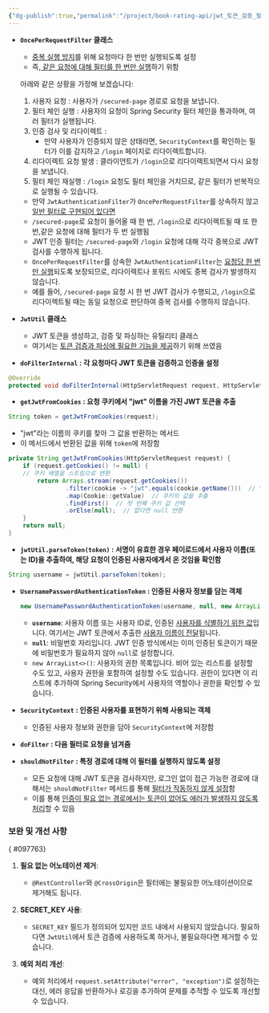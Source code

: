 ```yaml
---
{"dg-publish":true,"permalink":"/project/book-rating-api/jwt_토큰_검증_필터_설정하기/","dgPassFrontmatter":true,"noteIcon":""}
---
```



-  **`OncePerRequestFilter` 클래스**

	- <u>중복 실행 방지</u>를 위해 요청마다 한 번만 실행되도록 설정
	- 즉,<u> 같은 요청에 대해 필터를 한 번만 실행</u>하기 위함
	
	아래와 같은 상황을 가정해 보겠습니다:
	
	1. 사용자 요청 :  사용자가 `/secured-page` 경로로 요청을 보냅니다.
	2. 필터 체인 실행 : 사용자의 요청이 Spring Security 필터 체인을 통과하며, 여러 필터가 실행됩니다.
	3. 인증 검사 및 리다이렉트 :
	    - 만약 사용자가 인증되지 않은 상태라면, `SecurityContext`를 확인하는 필터가 이를 감지하고 `/login` 페이지로 리다이렉트합니다.
	4. 리다이렉트 요청 발생 : 클라이언트가 `/login`으로 리다이렉트되면서 다시 요청을 보냅니다.
	5. 필터 체인 재실행 : `/login` 요청도 필터 체인을 거치므로, 같은 필터가 반복적으로 실행될 수 있습니다.
	
	- 만약 `JwtAuthenticationFilter`가 `OncePerRequestFilter`를 상속하지 않고 <u>일반 필터로 구현되어 있다면</u>
	- `/secured-page`로 요청이 들어올 때 한 번, `/login`으로 리다이렉트될 때 또 한 번,같은 요청에 대해 필터가 두 번 실행됨
	- JWT 인증 필터는 `/secured-page`와 `/login` 요청에 대해 각각 중복으로 JWT 검사를 수행하게 됩니다.
	- `OncePerRequestFilter`를 상속한 `JwtAuthenticationFilter`는 <u>요청당 한 번만 실행</u>되도록 보장되므로, 리다이렉트나 포워드 시에도 중복 검사가 발생하지 않습니다.
	- 예를 들어, `/secured-page` 요청 시 한 번 JWT 검사가 수행되고, `/login`으로 리다이렉트될 때는 동일 요청으로 판단하여 중복 검사를 수행하지 않습니다.


-  **`JwtUtil` 클래스**

	- JWT 토큰을 생성하고, 검증 및 파싱하는 유틸리티 클래스
	- 여기서는 <u>토큰 검증과 파싱에 필요한 기능을 제공</u>하기 위해 쓰였음

- **`doFilterInternal`  : 각 요청마다 JWT 토큰을 검증하고 인증을 설정**
```java
@Override  
protected void doFilterInternal(HttpServletRequest request, HttpServletResponse response, FilterChain filterChain)
```

-  **`getJwtFromCookies` : 요청 쿠키에서 "jwt" 이름을 가진 JWT 토큰을 추출**
```java
String token = getJwtFromCookies(request);
```

- "jwt"라는 이름의 쿠키를 찾아 그 값을 반환하는 메서드
- 이 메서드에서 반환된 값을 위해 `token`에 저장함
```java
private String getJwtFromCookies(HttpServletRequest request) {  
    if (request.getCookies() != null) {  
    // 쿠키 배열을 스트림으로 변환
        return Arrays.stream(request.getCookies()) 
                .filter(cookie -> "jwt".equals(cookie.getName()))  // "jwt" 이름의 쿠키를 찾음
                .map(Cookie::getValue)  // 쿠키의 값을 추출
                .findFirst()  // 첫 번째 쿠키 값 선택
                .orElse(null);  // 없다면 null 반환
    }  
    return null;  
}
```


- **`jwtUtil.parseToken(token)` : 서명이 유효한 경우 페이로드에서 사용자 이름(또는 ID)을 추출하여, 해당 요청이 인증된 사용자에게서 온 것임을 확인함**
```java
String username = jwtUtil.parseToken(token);
```


-  **`UsernamePasswordAuthenticationToken` : 인증된 사용자 정보를 담는 객체**
	```java
	new UsernamePasswordAuthenticationToken(username, null, new ArrayList<>());
	```
	- **`username`**: 사용자 이름 또는 사용자 ID로, 인증된 <u>사용자를 식별하기 위한 값</u>입니다. 여기서는 JWT 토큰에서 추출한 <u>사용자 이름이 전달</u>됩니다.
	- **`null`**: 비밀번호 자리입니다. JWT 인증 방식에서는 이미 인증된 토큰이기 때문에 비밀번호가 필요하지 않아 `null`로 설정합니다.
	- `new ArrayList<>()`: 사용자의 권한 목록입니다. 비어 있는 리스트를 설정할 수도 있고, 사용자 권한을 포함하여 설정할 수도 있습니다. 권한이 있다면 이 리스트에 추가하여 Spring Security에서 사용자의 역할이나 권한을 확인할 수 있습니다.

- **`SecurityContext` : 인증된 사용자를 표현하기 위해 사용되는 객체**
	- 인증된 사용자 정보와 권한을 담아 `SecurityContext`에 저장함


- **`doFilter` : 다음 필터로 요청을 넘겨줌**


- **`shouldNotFilter` : 특정 경로에 대해 이 필터를 실행하지 않도록 설정**
    
    - 모든 요청에 대해 JWT 토큰을 검사하지만, 로그인 없이 접근 가능한 경로에 대해서는 `shouldNotFilter` 메서드를 통해 <u>필터가 작동하지 않게 설정</u>함
	- 이를 통해 <u>인증이 필요 없는 경로에서는 토큰이 없어도 에러가 발생하지 않도록처리</u>할 수 있음






### 보완 및 개선 사항
{ #097763}


1. **필요 없는 어노테이션 제거**:
    
    - `@RestController`와 `@CrossOrigin`은 필터에는 불필요한 어노테이션이므로 제거해도 됩니다.
2. **SECRET_KEY 사용**:
    
    - `SECRET_KEY` 필드가 정의되어 있지만 코드 내에서 사용되지 않았습니다. 필요하다면 `JwtUtil`에서 토큰 검증에 사용하도록 하거나, 불필요하다면 제거할 수 있습니다.
3. **예외 처리 개선**:
    
    - 예외 처리에서 `request.setAttribute("error", "exception")`로 설정하는 대신, 에러 응답을 반환하거나 로깅을 추가하여 문제를 추적할 수 있도록 개선할 수 있습니다.
